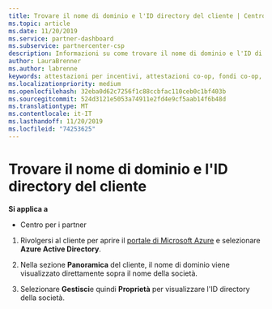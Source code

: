 ```yaml
---
title: Trovare il nome di dominio e l'ID directory del cliente | Centro per i partner
ms.topic: article
ms.date: 11/20/2019
ms.service: partner-dashboard
ms.subservice: partnercenter-csp
description: Informazioni su come trovare il nome di dominio e l'ID di directory del cliente quando si invia un'attestazione.
author: LauraBrenner
ms.author: labrenne
keywords: attestazioni per incentivi, attestazioni co-op, fondi co-op, OSA, ISV, associazione di ricavi, nome di dominio, ID directory
ms.localizationpriority: medium
ms.openlocfilehash: 32eba0d62c7256f1c88ccbfac110ceb0c1bf403b
ms.sourcegitcommit: 524d3121e5053a74911e2fd4e9cf5aab14f6b48d
ms.translationtype: MT
ms.contentlocale: it-IT
ms.lasthandoff: 11/20/2019
ms.locfileid: "74253625"
---
```

# <a name="find-your-customers-domain-name-and-directory-id"></a>Trovare il nome di dominio e l'ID directory del cliente

**Si applica a**

-  Centro per i partner

1.  Rivolgersi al cliente per aprire il [portale di Microsoft Azure](https://ms.portal.azure.com/#home) e selezionare **Azure Active Directory**. 

2.  Nella sezione **Panoramica** del cliente, il nome di dominio viene visualizzato direttamente sopra il nome della società.  

3.  Selezionare **Gestisci**e quindi **Proprietà** per visualizzare l'ID directory della società.
